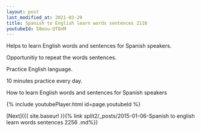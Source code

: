 ```yaml
---
layout: post
last_modified_at: 2021-03-29
title: Spanish to English learn words sentences 2110 
youtubeId: 58eou-QT8nM
---
```

 
 
Helps to learn English words and sentences for Spanish speakers.

Opportunitiy to repeat the words sentences. 

Practice English language. 
 
10 minutes practice every day. 
 
How to learn English words and sentences for Spanish speakers 
 
{% include youtubePlayer.html id=page.youtubeId %}
 
 
[Next]({{ site.baseurl }}{% link  split2/_posts/2015-01-06-Spanish to english learn words sentences 2256 .md%})
 
